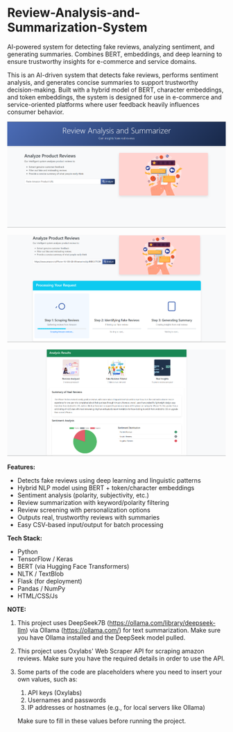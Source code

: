 # Review-Analysis-and-Summarization-System
AI-powered system for detecting fake reviews, analyzing sentiment, and generating summaries. Combines BERT, embeddings, and deep learning to ensure trustworthy insights for e-commerce and service domains.


This is an AI-driven system that detects fake reviews, performs sentiment analysis, and generates concise summaries to support trustworthy decision-making. Built with a hybrid model of BERT, character embeddings, and token embeddings, the system is designed for use in e-commerce and service-oriented platforms where user feedback heavily influences consumer behavior.

![App Screenshot](static/images/screenshot1.png)

![App Screenshot](static/images/screenshot2.png)

![App Screenshot](static/images/screenshot3.png)

**Features:**

- Detects fake reviews using deep learning and linguistic patterns
- Hybrid NLP model using BERT + token/character embeddings
- Sentiment analysis (polarity, subjectivity, etc.)
- Review summarization with keyword/polarity filtering
- Review screening with personalization options
- Outputs real, trustworthy reviews with summaries
- Easy CSV-based input/output for batch processing



**Tech Stack:**

- Python
- TensorFlow / Keras
- BERT (via Hugging Face Transformers)
- NLTK / TextBlob
- Flask (for deployment)
- Pandas / NumPy
- HTML/CSS/Js


**NOTE:** 

1) This project uses DeepSeek7B (https://ollama.com/library/deepseek-llm) via Ollama (https://ollama.com/) for text summarization. Make sure you have Ollama installed and the DeepSeek model pulled.

2) This project uses Oxylabs' Web Scraper API for scraping amazon reviews. Make sure you have the required details in order to use the API.

3) Some parts of the code are placeholders where you need to insert your own values, such as:

    1) API keys (Oxylabs)
    2) Usernames and passwords
    3) IP addresses or hostnames (e.g., for local servers like Ollama)

   Make sure to fill in these values before running the project.
